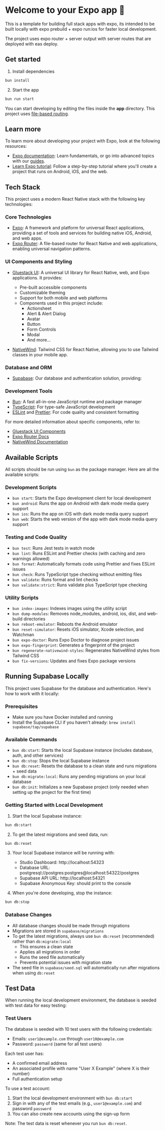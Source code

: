 # Welcome to your Expo app 👋

This is a template for building full stack apps with expo, its intended to be built locally with expo prebuild + expo run:ios for faster local development.

The project uses expo router + server output with server routes that are deployed with eas deploy.

## Get started

1. Install dependencies

```bash
bun install
```

2. Start the app

```bash
bun run start
```

You can start developing by editing the files inside the **app** directory. This project uses [file-based routing](https://docs.expo.dev/router/introduction).

## Learn more

To learn more about developing your project with Expo, look at the following resources:

- [Expo documentation](https://docs.expo.dev/): Learn fundamentals, or go into advanced topics with our [guides](https://docs.expo.dev/guides).
- [Learn Expo tutorial](https://docs.expo.dev/tutorial/introduction/): Follow a step-by-step tutorial where you'll create a project that runs on Android, iOS, and the web.

## Tech Stack

This project uses a modern React Native stack with the following key technologies:

### Core Technologies

- [Expo](https://docs.expo.dev/): A framework and platform for universal React applications, providing a set of tools and services for building native iOS, Android, and web apps.
- [Expo Router](https://docs.expo.dev/router/introduction/): A file-based router for React Native and web applications, enabling universal navigation patterns.

### UI Components and Styling

- [Gluestack UI](https://ui.gluestack.io/): A universal UI library for React Native, web, and Expo applications. It provides:

  - Pre-built accessible components
  - Customizable theming
  - Support for both mobile and web platforms
  - Components used in this project include:
    - Actionsheet
    - Alert & Alert Dialog
    - Avatar
    - Button
    - Form Controls
    - Modal
    - And more...

- [NativeWind](https://www.nativewind.dev/): Tailwind CSS for React Native, allowing you to use Tailwind classes in your mobile app.

### Database and ORM

- [Supabase](https://supabase.com/docs): Our database and authentication solution, providing:

### Development Tools

- [Bun](https://bun.sh/): A fast all-in-one JavaScript runtime and package manager
- [TypeScript](https://www.typescriptlang.org/): For type-safe JavaScript development
- [ESLint](https://eslint.org/) and [Prettier](https://prettier.io/): For code quality and consistent formatting

For more detailed information about specific components, refer to:

- [Gluestack UI Components](https://gluestack.io/ui/docs/components/all-components)
- [Expo Router Docs](https://docs.expo.dev/router/introduction/)
- [NativeWind Documentation](https://www.nativewind.dev/overview/)

## Available Scripts

All scripts should be run using `bun` as the package manager. Here are all the available scripts:

### Development Scripts

- `bun start`: Starts the Expo development client for local development
- `bun android`: Runs the app on Android with dark mode media query support
- `bun ios`: Runs the app on iOS with dark mode media query support
- `bun web`: Starts the web version of the app with dark mode media query support

### Testing and Code Quality

- `bun test`: Runs Jest tests in watch mode
- `bun lint`: Runs ESLint and Prettier checks (with caching and zero warnings allowed)
- `bun format`: Automatically formats code using Prettier and fixes ESLint issues
- `bun check`: Runs TypeScript type checking without emitting files
- `bun validate`: Runs format and lint checks
- `bun validate:strict`: Runs validate plus TypeScript type checking

### Utility Scripts

- `bun index-images`: Indexes images using the utility script
- `bun dump-modules`: Removes node_modules, android, ios, dist, and web-build directories
- `bun reboot-emulator`: Reboots the Android emulator
- `bun reset-simulator`: Resets iOS simulator, Xcode selection, and Watchman
- `bun expo-doctor`: Runs Expo Doctor to diagnose project issues
- `bun expo-fingerprint`: Generates a fingerprint of the project
- `bun regenerate-nativewind-styles`: Regenerates NativeWind styles from Tailwind CSS
- `bun fix-versions`: Updates and fixes Expo package versions

## Running Supabase Locally

This project uses Supabase for the database and authentication. Here's how to work with it locally:

### Prerequisites

- Make sure you have Docker installed and running
- Install the Supabase CLI if you haven't already: `brew install supabase/tap/supabase`

### Available Commands

- `bun db:start`: Starts the local Supabase instance (includes database, auth, and other services)
- `bun db:stop`: Stops the local Supabase instance
- `bun db:reset`: Resets the database to a clean state and runs migrations + seed data
- `bun db:migrate:local`: Runs any pending migrations on your local database
- `bun db:init`: Initializes a new Supabase project (only needed when setting up the project for the first time)

### Getting Started with Local Development

1. Start the local Supabase instance:

```bash
bun db:start
```

2. To get the latest migrations and seed data, run:

```bash
bun db:reset
```

3. Your local Supabase instance will be running with:

   - Studio Dashboard: http://localhost:54323
   - Database URL: postgresql://postgres:postgres@localhost:54322/postgres
   - Supabase API URL: http://localhost:54321
   - Supabase Anonymous Key: should print to the console

4. When you're done developing, stop the instance:

```bash
bun db:stop
```

### Database Changes

- All database changes should be made through migrations
- Migrations are stored in `supabase/migrations`
- To get the latest migrations, always use `bun db:reset` (recommended) rather than `db:migrate:local`
  - This ensures a clean state
  - Applies all migrations in order
  - Runs the seed file automatically
  - Prevents potential issues with migration state
- The seed file in `supabase/seed.sql` will automatically run after migrations when using `db:reset`

## Test Data

When running the local development environment, the database is seeded with test data for easy testing:

### Test Users

The database is seeded with 10 test users with the following credentials:

- Emails: `user1@example.com` through `user10@example.com`
- Password: `password` (same for all test users)

Each test user has:

- A confirmed email address
- An associated profile with name "User X Example" (where X is their number)
- Full authentication setup

To use a test account:

1. Start the local development environment with `bun db:start`
2. Sign in with any of the test emails (e.g., `user1@example.com`) and password `password`
3. You can also create new accounts using the sign-up form

Note: The test data is reset whenever you run `bun db:reset`.
